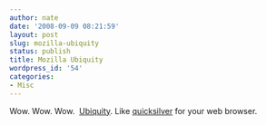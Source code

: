 ```yaml
---
author: nate
date: '2008-09-09 08:21:59'
layout: post
slug: mozilla-ubiquity
status: publish
title: Mozilla Ubiquity
wordpress_id: '54'
categories:
- Misc
---
```


Wow. Wow. Wow.  <a href="http://labs.mozilla.com/2008/08/introducing-ubiquity/">Ubiquity</a>.  Like <a href="http://en.wikipedia.org/wiki/Quicksilver_(software)">quicksilver</a> for your web browser.

<object classid="clsid:d27cdb6e-ae6d-11cf-96b8-444553540000" width="400" height="298" codebase="http://download.macromedia.com/pub/shockwave/cabs/flash/swflash.cab#version=6,0,40,0"><param name="allowfullscreen" value="true" /><param name="allowscriptaccess" value="always" /><param name="src" value="http://vimeo.com/moogaloop.swf?clip_id=1561578&amp;server=vimeo.com&amp;show_title=1&amp;show_byline=1&amp;show_portrait=0&amp;color=&amp;fullscreen=1" /><embed type="application/x-shockwave-flash" width="400" height="298" src="http://vimeo.com/moogaloop.swf?clip_id=1561578&amp;server=vimeo.com&amp;show_title=1&amp;show_byline=1&amp;show_portrait=0&amp;color=&amp;fullscreen=1" allowscriptaccess="always" allowfullscreen="true"></embed></object>